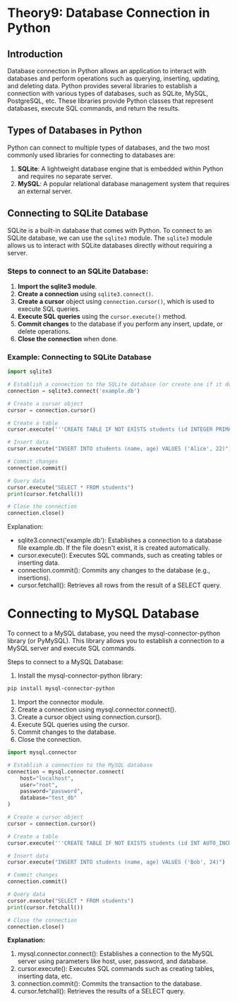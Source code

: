 # Theory9: Database Connection in Python

## Introduction

Database connection in Python allows an application to interact with databases and perform operations such as querying, inserting, updating, and deleting data. Python provides several libraries to establish a connection with various types of databases, such as SQLite, MySQL, PostgreSQL, etc. These libraries provide Python classes that represent databases, execute SQL commands, and return the results.

## Types of Databases in Python

Python can connect to multiple types of databases, and the two most commonly used libraries for connecting to databases are:
1. **SQLite**: A lightweight database engine that is embedded within Python and requires no separate server.
2. **MySQL**: A popular relational database management system that requires an external server.

## Connecting to SQLite Database

SQLite is a built-in database that comes with Python. To connect to an SQLite database, we can use the `sqlite3` module. The `sqlite3` module allows us to interact with SQLite databases directly without requiring a server.

### Steps to connect to an SQLite Database:

1. **Import the sqlite3 module**.
2. **Create a connection** using `sqlite3.connect()`.
3. **Create a cursor** object using `connection.cursor()`, which is used to execute SQL queries.
4. **Execute SQL queries** using the `cursor.execute()` method.
5. **Commit changes** to the database if you perform any insert, update, or delete operations.
6. **Close the connection** when done.

### Example: Connecting to SQLite Database

```python
import sqlite3

# Establish a connection to the SQLite database (or create one if it doesn't exist)
connection = sqlite3.connect('example.db')

# Create a cursor object
cursor = connection.cursor()

# Create a table
cursor.execute('''CREATE TABLE IF NOT EXISTS students (id INTEGER PRIMARY KEY, name TEXT, age INTEGER)''')

# Insert data
cursor.execute("INSERT INTO students (name, age) VALUES ('Alice', 22)")

# Commit changes
connection.commit()

# Query data
cursor.execute("SELECT * FROM students")
print(cursor.fetchall())

# Close the connection
connection.close()
```
Explanation:
- sqlite3.connect('example.db'): Establishes a connection to a database file example.db. If the file doesn't exist, it is created automatically.
- cursor.execute(): Executes SQL commands, such as creating tables or inserting data.
- connection.commit(): Commits any changes to the database (e.g., insertions).
- cursor.fetchall(): Retrieves all rows from the result of a SELECT query.

# Connecting to MySQL Database
To connect to a MySQL database, you need the mysql-connector-python library (or PyMySQL). This library allows you to establish a connection to a MySQL server and execute SQL commands.

Steps to connect to a MySQL Database:
 1. Install the mysql-connector-python library:
  ```bash
  pip install mysql-connector-python
 ```
1. Import the connector module.
2. Create a connection using mysql.connector.connect().
3. Create a cursor object using connection.cursor().
4. Execute SQL queries using the cursor.
5. Commit changes to the database.
6. Close the connection.

```python
import mysql.connector

# Establish a connection to the MySQL database
connection = mysql.connector.connect(
    host="localhost",
    user="root",
    password="password",
    database="test_db"
)

# Create a cursor object
cursor = connection.cursor()

# Create a table
cursor.execute('''CREATE TABLE IF NOT EXISTS students (id INT AUTO_INCREMENT PRIMARY KEY, name VARCHAR(100), age INT)''')

# Insert data
cursor.execute("INSERT INTO students (name, age) VALUES ('Bob', 24)")

# Commit changes
connection.commit()

# Query data
cursor.execute("SELECT * FROM students")
print(cursor.fetchall())

# Close the connection
connection.close()
```
**Explanation:**
1. mysql.connector.connect(): Establishes a connection to the MySQL server using parameters like host, user, password, and database.
2. cursor.execute(): Executes SQL commands such as creating tables, inserting data, etc.
3. connection.commit(): Commits the transaction to the database.
4. cursor.fetchall(): Retrieves the results of a SELECT query.